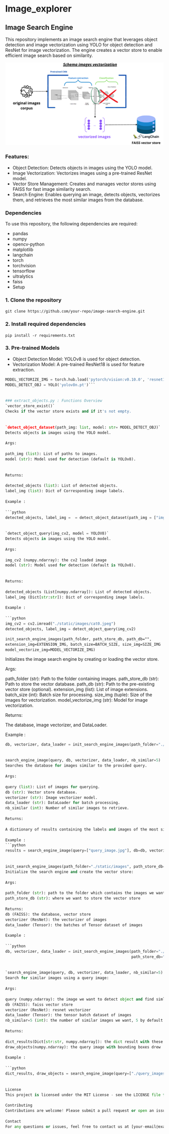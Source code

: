 # Image_explorer

## Image Search Engine
This repository implements an image search engine that leverages object detection and image vectorization using YOLO for object detection and ResNet for image vectorization. The engine creates a vector store to enable efficient image search based on similarity.

![Project Logo](./assets/schema_png.png) 

### Features:
- Object Detection: Detects objects in images using the YOLO model.
- Image Vectorization: Vectorizes images using a pre-trained ResNet model.
- Vector Store Management: Creates and manages vector stores using FAISS for fast image similarity search.
- Search Engine: Enables querying an image, detects objects, vectorizes them, and retrieves the most similar images from the database.  

### Dependencies
To use this repository, the following dependencies are required:  

- pandas
- numpy
- opencv-python
- matplotlib
- langchain
- torch
- torchvision
- tensorflow
- ultralytics
- faiss
- Setup


### 1. Clone the repository

`git clone https://github.com/your-repo/image-search-engine.git`


### 2. Install required dependencies
`pip install -r requirements.txt`


### 3. Pre-trained Models
- Object Detection Model: YOLOv8 is used for object detection.
- Vectorization Model: A pre-trained ResNet18 is used for feature extraction.

```python
MODEL_VECTORIZE_IMG = torch.hub.load('pytorch/vision:v0.10.0', 'resnet18', pretrained=True)
MODEL_DETECT_OBJ = YOLO('yolov8n.pt')```


### extract_objects.py : Functions Overview
`vector_store_exist()`
Checks if the vector store exists and if it's not empty.


`detect_object_dataset(path_img: list, model: str= MODEL_DETECT_OBJ)`
Detects objects in images using the YOLO model.

Args:

path_img (list): List of paths to images.
model (str): Model used for detection (default is YOLOv8).


Returns:

detected_objects (list): List of detected objects.
label_img (list): Dict of Corresponding image labels.

Example : 

```python
detected_objects, label_img =  = detect_object_dataset(path_img = ["img1.png", "img2.jpeg"])```


`detect_object_query(img_cv2, model = YOLOV8)`
Detects objects in images using the YOLO model.

Args:

img_cv2 (numpy.ndarray): the cv2 loaded image
model (str): Model used for detection (default is YOLOv8).


Returns:

detected_objects (List[numpy.ndarray]): List of detected objects.
label_img (Dict[str:str]): Dict of corresponding image labels.

Example : 

```python
img_cv2 = cv2.imread("./static/images/cat0.jpeg")
detected_objects, label_img = detect_object_query(img_cv2)
```

`init_search_engine_images(path_folder, path_store_db, path_db="", extension_img=EXTENSION_IMG, batch_size=BATCH_SIZE, size_img=SIZE_IMG
model_vectorize_img=MODEL_VECTORIZE_IMG)  `

Initializes the image search engine by creating or loading the vector store.

Args:

path_folder (str): Path to the folder containing images.
path_store_db (str): Path to store the vector database.
path_db (str): Path to the pre-existing vector store (optional).
extension_img (list): List of image extensions.
batch_size (int): Batch size for processing.
size_img (tuple): Size of the images for vectorization.
model_vectorize_img (str): Model for image vectorization.


Returns:

The database, image vectorizer, and DataLoader.

Example : 

```python
db, vectorizer, data_loader = init_search_engine_images(path_folder="./images", path_store_db="./vector_store")``


search_engine_image(query, db, vectorizer, data_loader, nb_similar=5)
Searches the database for images similar to the provided query.

Args:

query (list): List of images for querying.
db (str): Vector store database.
vectorizer (str): Image vectorizer model.
data_loader (str): DataLoader for batch processing.
nb_similar (int): Number of similar images to retrieve.

Returns:

A dictionary of results containing the labels and images of the most similar objects.

Example : 
```python
results = search_engine_image(query=["query_image.jpg"], db=db, vectorizer=vectorizer, data_loader=data_loader)```


init_search_engine_images(path_folder="./static/images", path_store_db="./static/vector_store")`
Initialize the search engine and create the vector store:

Args:

path_folder (str): path to the folder which contains the images we want to vectorize
path_store_db (str): where we want to store the vector store

Returns:
db (FAISS): the database, vector store 
vectorizer (ResNet): the vectorizer of images
data_loader (Tensor): the batches of Tensor dataset of images 

Example :

```python
db, vectorizer, data_loader = init_search_engine_images(path_folder="./static/images", 
                                                        path_store_db="./static/vector_store")```


`search_engine_image(query, db, vectorizer, data_loader, nb_similar=5) `                                       
Search for similar images using a query image:

Args:

query (numpy.ndarray): the image we want to detect object and find simlarity
db (FAISS): faiss vector store
vectorizer (ResNet): resnet vectorizer
data_loader (Tensor): the tensor batch dataset of images
nb_similar=5 (int): the number of similar images we want, 5 by default

Returns:

dict_results(Dict[str:str, numpy.ndarray]): the dict result with these following keys ("{label}", "images_path", "labels", "img")
draw_objects(numpy.ndarray): the query image with bounding boxes drew

Example : 

```python
dict_results, draw_objects = search_engine_image(query=["./query_images/query1.jpg"], db=db, vectorizer=vectorizer, data_loader=data_loader, nb_similar=5)```


License
This project is licensed under the MIT License - see the LICENSE file for details.

Contributing
Contributions are welcome! Please submit a pull request or open an issue to discuss your changes.

Contact
For any questions or issues, feel free to contact us at [your-email@example.com].

